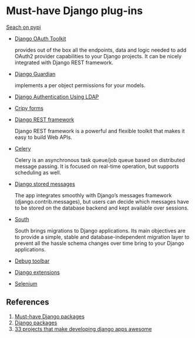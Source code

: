 Must-have Django plug-ins
=========================

[Seach on pypi](https://pypi.python.org/pypi?%3Aaction=search&term=django&submit=search)


- [Django OAuth Toolkit](http://django-oauth-toolkit.readthedocs.org/en/latest/)

    provides out of the box all the endpoints, data and logic needed to
    add OAuth2 provider capabilities to your Django projects. It can be
    nicely integrated with Django REST framework.

- [Django Guardian](http://django-guardian.readthedocs.org/)

    implements a per object permissions for your models.

- [Django Authentication Using LDAP](https://pythonhosted.org/django-auth-ldap/)

- [Cripy forms](http://django-crispy-forms.readthedocs.org/en/latest/)

- [Django REST framework](http://www.django-rest-framework.org/)

    Django REST framework is a powerful and flexible toolkit that
    makes it easy to build Web APIs.


- [Celery](http://www.celeryproject.org/)

    Celery is an asynchronous task queue/job queue based on
    distributed message passing. It is focused on real-time
    operation, but supports scheduling as well.

- [Django stored messages](http://django-stored-messages.readthedocs.org/en/latest/)

    The app integrates smoothly with Django’s messages framework
    (django.contrib.messages), but users can decide which messages
    have to be stored on the database backend and kept available
    over sessions.

- [South](http://south.readthedocs.org/en/latest/about.html)

    South brings migrations to Django applications. Its main objectives
    are to provide a simple, stable and database-independent migration
    layer to prevent all the hassle schema changes over time bring to
    your Django applications.

- [Debug toolbar](https://github.com/django-debug-toolbar/django-debug-toolbar)

- [Django extensions](http://django-extensions.readthedocs.org/en/latest/)

- [Selenium](http://www.seleniumhq.org/)


References
----------

1. [Must-have Django packages](https://devcharm.com/articles/79/must-have-django-packages/)
1. [Django packages](https://www.djangopackages.com/)
1. [33 projects that make developing django apps awesome](http://elweb.co/33-projects-that-make-developing-django-apps-awesome/)